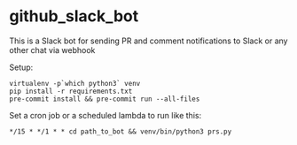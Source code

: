 # github_slack_bot
This is a Slack bot for sending PR and comment notifications to Slack or any other chat via webhook

Setup:

```
virtualenv -p`which python3` venv
pip install -r requirements.txt
pre-commit install && pre-commit run --all-files
```


Set a cron job or a scheduled lambda to run like this:

```
*/15 * */1 * * cd path_to_bot && venv/bin/python3 prs.py
```
